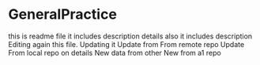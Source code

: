 # GeneralPractice
this is readme file
it includes description details also
it includes description
Editing again this file. Updating it
Update from From remote repo
Update From local repo on details
New data from other
New from a1 repo
